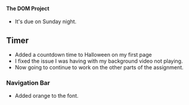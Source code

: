 #### The DOM Project 
- It's due on Sunday night.

## Timer
- Added a countdown time to Halloween on my first page 
- I fixed the issue I was having with my background video not playing.
- Now going to continue to work on the other parts of the assignment.

### Navigation Bar
- Added orange to the font.

